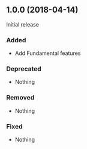 ## 1.0.0 (2018-04-14)

Initial release

### Added

- Add Fundamental features

### Deprecated

- Nothing

### Removed

- Nothing

### Fixed

- Nothing
